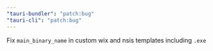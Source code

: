 ```yaml
---
"tauri-bundler": "patch:bug"
"tauri-cli": "patch:bug"
---
```


Fix `main_binary_name` in custom wix and nsis templates including `.exe`
